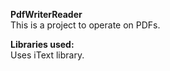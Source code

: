 <b>PdfWriterReader</b><br>
This is a project to operate on PDFs. 

<b>Libraries used: <br></b>
Uses iText library. 
